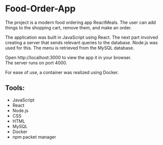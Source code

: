 # Food-Order-App

<p>The project is a modern food ordering app ReactMeals. The user can add things to the shopping cart, remove them, and make an order.</p>
<p>The application was built in JavaScript using React. The next part involved creating a server that sends relevant queries to the database. 
  Node.js was used for this. The menu is retrieved from the MySQL database. </p>
  <p>Open http://localhost:3000 to view the app it in your browser.<br>
The server runs on port 4000.  </p>
<p>For ease of use, a container was realized using Docker.</p>
  
  
  <h2>Tools:</h2>
  <ul>
  <li>JavaScript</li>
  <li>React</li>
  <li>Node.js</li>
  <li>CSS</li>
  <li>HTML</li>
  <li>MySQL</li>
  <li>Docker</li>
  <li>npm packet manager</li>
</ul>
